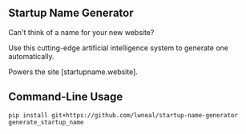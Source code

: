 ## Startup Name Generator

Can't think of a name for your new website?

Use this cutting-edge artificial intelligence system to generate one automatically.

Powers the site [startupname.website].


## Command-Line Usage

````
pip install git+https://github.com/lwneal/startup-name-generator
generate_startup_name
````
